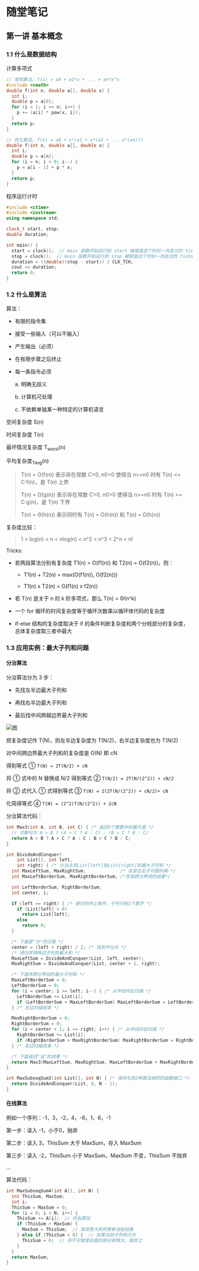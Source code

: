 # 随堂笔记

## 第一讲 基本概念

### 1.1 什么是数据结构

计算多项式

```c++
// 常规算法, f(x) = a0 + a1*x + ... + an*x^n
#include <cmath>
double f(int n, double a[], double x) {
  int i;
  double p = a[0];
  for (i = 1; i <= n; i++) {
    p += (a[i] * pow(x, i));
  }
  return p;
}

// 优化算法, f(x) = a0 + x*(a1 + x*(a2 + ... x*(an)))
double f(int n, double a[], double x) {
  int i;
  double p = a[n];
  for (i = n; i > 0; i--) {
    p = a[i - 1] + p * x;
  }
  return p;
}
```

程序运行计时

```c++
#include <ctime>
#include <iostream>
using namespace std;

clock_t start, stop;
double duration;

int main() {
  start = clock();  // main 函数开始运行到 start 被赋值这个时刻一共走过的 ticks
  stop = clock();  // main 函数开始运行到 stop 被赋值这个时刻一共走过的 ticks
  duration = ((double)(stop - start)) / CLK_TCK;
  cout << duration;
  return 0;
}
```

### 1.2 什么是算法

算法：

* 有限的指令集

* 接受一些输入（可以不输入）

* 产生输出（必须）

* 在有限步骤之后终止

* 每一条指令必须

  a. 明确无歧义
  
  b. 计算机可处理
  
  c. 不依赖单独某一种特定的计算机语言

空间复杂度 S(n)

时间复杂度 T(n)

最坏情况复杂度 T<sub>worst</sub>(n)

平均复杂度<sub>Tavg</sub>(n)

> T(n) = O(f(n)) 表示存在常数 C>0, n0>0 使得当 n>=n0 时有 T(n) <= C·f(n)，是 T(n) 上界
>
> T(n) = Ω(g(n)) 表示存在常数 C>0, n0>0 使得当 n>=n0 时有 T(n) >= C·g(n)，是 T(n) 下界
>
> T(n) = Θ(h(n)) 表示同时有 T(n) = O(h(n)) 和 T(n) = Ω(h(n))

复杂度比较：

> 1 < log(n) < n < nlog(n) < n^2 < n^3 < 2^n < n!

Tricks:

* 若两段算法分别有复杂度 T1(n) = O(f1(n)) 和 T2(n) = O(f2(n))，则：
  
  * T1(n) + T2(n) = max(O(f1(n)), O(f2(n)))

  * T1(n) x T2(n) = O(f1(n) x f2(n))

* 若 T(n) 是关于 n 的 k 阶多项式，那么 T(n) = Θ(n^k)

* 一个 for 循环的时间复杂度等于循环次数乘以循环体代码的复杂度

* if-else 结构的复杂度取决于 if 的条件判断复杂度和两个分枝部分的复杂度，总体复杂度取三者中最大

### 1.3 应用实例：最大子列和问题

#### 分治算法

分治算法分为 3 步：

* 先找左半边最大子列和

* 再找右半边最大子列和

* 最后找中间跨越边界最大子列和

![图](image\随堂笔记_1.3.1.png)

把复杂度记作 T(N)，则左半边复杂度为 T(N/2)，右半边复杂度也为 T(N/2)

对中间跨边界最大子列和的复杂度是 O(N) 即 cN

得到等式 ① ```T(N) = 2T(N/2) + cN```

将 ① 式中的 N 替换成 N/2 得到等式 ② ```T(N/2) = 2T(N/(2^2)) + cN/2```

将 ② 式代入 ① 式得到等式 ③ ```T(N) = 2(2T(N/(2^2)) + cN/2)+ cN```

化简得等式 ④ ```T(N) = (2^2)T(N/(2^2)) + 2cN```

分治算法代码：

```cpp
int Max3(int A, int B, int C) { /* 返回3个整数中的最大值 */
  // 可断句为 A > B ? (A > C ? A : C) : (B > C ? B : C)
  return A > B ? A > C ? A : C : B > C ? B : C;
}

int DivideAndConquer(
    int List[], int left,
    int right) { /* 分治法求List[left]到List[right]的最大子列和 */
  int MaxLeftSum, MaxRightSum;             /* 存放左右子问题的解 */
  int MaxLeftBorderSum, MaxRightBorderSum; /*存放跨分界线的结果*/

  int LeftBorderSum, RightBorderSum;
  int center, i;

  if (left == right) { /* 递归的终止条件，子列只有1个数字 */
    if (List[left] > 0)
      return List[left];
    else
      return 0;
  }

  /* 下面是"分"的过程 */
  center = (left + right) / 2; /* 找到中分点 */
  /* 递归求得两边子列的最大和 */
  MaxLeftSum = DivideAndConquer(List, left, center);
  MaxRightSum = DivideAndConquer(List, center + 1, right);

  /* 下面求跨分界线的最大子列和 */
  MaxLeftBorderSum = 0;
  LeftBorderSum = 0;
  for (i = center; i >= left; i--) { /* 从中线向左扫描 */
    LeftBorderSum += List[i];
    if (LeftBorderSum > MaxLeftBorderSum) MaxLeftBorderSum = LeftBorderSum;
  } /* 左边扫描结束 */

  MaxRightBorderSum = 0;
  RightBorderSum = 0;
  for (i = center + 1; i <= right; i++) { /* 从中线向右扫描 */
    RightBorderSum += List[i];
    if (RightBorderSum > MaxRightBorderSum) MaxRightBorderSum = RightBorderSum;
  } /* 右边扫描结束 */

  /* 下面返回"治"的结果 */
  return Max3(MaxLeftSum, MaxRightSum, MaxLeftBorderSum + MaxRightBorderSum);
}

int MaxSubseqSum3(int List[], int N) { /* 保持与前2种算法相同的函数接口 */
  return DivideAndConquer(List, 0, N - 1);
}
```

#### 在线算法

例如一个序列：-1，3，-2，4，-6，1，6，-1

第一步：读入 -1，小于0，抛弃

第二步：读入 3，ThisSum 大于 MaxSum，存入 MaxSum

第三步：读入 -2，ThisSum 小于 MaxSum，MaxSum 不变，ThisSum 不抛弃

...

算法代码：

```cpp
int MaxSubseqSum4(int A[], int N) {
  int ThisSum, MaxSum;
  int i;
  ThisSum = MaxSum = 0;
  for (i = 0; i < N; i++) {
    ThisSum += A[i];  // 向右累加
    if (ThisSum > MaxSum) {
      MaxSum = ThisSum;  // 发现更大和则更新当前结果
    } else if (ThisSum < 0) {  // 如果当前子列和为负
      ThisSum = 0;  // 则不可能使后面的部分和增大，抛弃之
    }
  }
  return MaxSum;
}
```